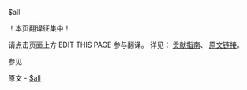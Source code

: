  $all

 ！本页翻译征集中！

请点击页面上方 EDIT THIS PAGE 参与翻译。
详见：
[贡献指南]( https://github.com/whaleal/MongoDB-Manual-zh/blob/master/CONTRIBUTING.md )、
[原文链接](  https://docs.mongodb.com/manual/reference/operator/query/all/  )。

 参见

原文 - [$all]( https://docs.mongodb.com/manual/reference/operator/query/all/ )

